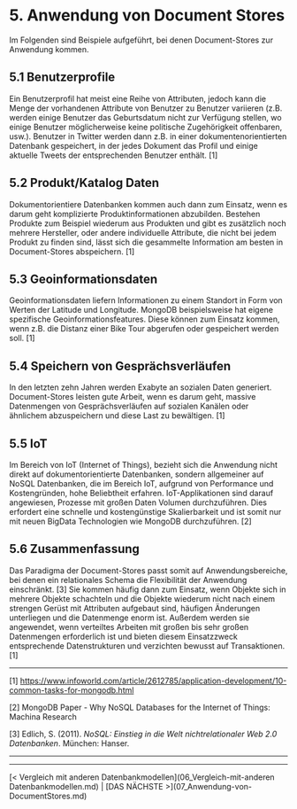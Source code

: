 # 5. Anwendung von Document Stores

Im Folgenden sind Beispiele aufgeführt, bei denen Document-Stores zur Anwendung kommen.

## 5.1 Benutzerprofile

Ein Benutzerprofil hat meist eine Reihe von Attributen, jedoch kann die Menge der vorhandenen Attribute von Benutzer zu Benutzer variieren (z.B. werden einige Benutzer das Geburtsdatum nicht zur Verfügung stellen, wo einige Benutzer möglicherweise keine politische Zugehörigkeit offenbaren, usw.).
Benutzer in Twitter werden dann z.B. in einer dokumentenorientierten Datenbank gespeichert, in der jedes Dokument das Profil und einige aktuelle Tweets der entsprechenden Benutzer enthält.  [1]



## 5.2 Produkt/Katalog Daten

Dokumentorientiere Datenbanken kommen auch dann zum Einsatz, wenn es darum geht komplizierte Produktinformationen abzubilden. Bestehen Produkte zum Beispiel wiederum aus Produkten und gibt es zusätzlich noch mehrere Hersteller, oder andere individuelle Attribute, die nicht bei jedem Produkt zu finden sind, lässt sich die gesammelte Information am besten in Document-Stores abspeichern. [1]



## 5.3 Geoinformationsdaten

Geoinformationsdaten liefern Informationen zu einem Standort in Form von Werten der Latitude und Longitude. MongoDB beispielsweise hat eigene spezifische Geoinformationsfeatures. Diese können zum Einsatz kommen, wenn z.B. die Distanz einer Bike Tour abgerufen oder gespeichert werden soll. [1]



## 5.4 Speichern von Gesprächsverläufen

In den letzten zehn Jahren werden Exabyte an sozialen Daten generiert. Document-Stores leisten gute Arbeit, wenn es darum geht, massive Datenmengen von Gesprächsverläufen auf sozialen Kanälen oder ähnlichem abzuspeichern und diese Last zu bewältigen. [1]



## 5.5 IoT

Im Bereich von IoT (Internet of Things), bezieht sich die Anwendung nicht direkt auf dokumentorientierte Datenbanken, sondern allgemeiner auf NoSQL Datenbanken, die im Bereich IoT, aufgrund von Performance und Kostengründen, hohe Beliebtheit erfahren. IoT-Applikationen sind darauf angewiesen, Prozesse mit großen Daten Volumen durchzuführen. Dies erfordert eine schnelle und kostengünstige Skalierbarkeit und ist somit nur mit neuen BigData Technologien wie MongoDB durchzuführen. [2]


## 5.6 Zusammenfassung
Das Paradigma der Document-Stores passt somit auf Anwendungsbereiche, bei denen ein relationales Schema die Flexibilität der Anwendung einschränkt. [3]
Sie kommen häufig dann zum Einsatz, wenn Objekte sich in mehrere Objekte schachteln und die Objekte wiederum nicht nach einem strengen Gerüst mit Attributen aufgebaut sind, häufigen Änderungen unterliegen und die Datenmenge enorm ist. Außerdem werden sie angewendet, wenn verteiltes Arbeiten mit großen bis sehr großen Datenmengen erforderlich ist und bieten diesem Einsatzzweck entsprechende Datenstrukturen und verzichten bewusst auf Transaktionen. [1]

------

[1] https://www.infoworld.com/article/2612785/application-development/10-common-tasks-for-mongodb.html

[2] MongoDB Paper - Why NoSQL Databases for the Internet of Things: Machina Research

[3] Edlich, S. (2011). *NoSQL: Einstieg in die Welt nichtrelationaler Web 2.0 Datenbanken*. München: Hanser.

------



<hr>
[< Vergleich mit anderen Datenbankmodellen](06_Vergleich-mit-anderen Datenbankmodellen.md)		|   [DAS NÄCHSTE >](07_Anwendung-von-DocumentStores.md)